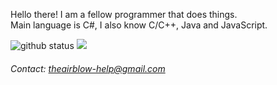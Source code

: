 Hello there! I am a fellow programmer that does things. \
Main language is C#, I also know C/C++, Java and JavaScript.

<a>
  <img src="https://github-readme-stats.vercel.app/api?username=theairblow&show_icons=true&theme=algolia" alt="github status"/>
  <img src="https://github-readme-streak-stats.herokuapp.com/?user=theairblow&theme=black-ice&stroke=0000&background=060A0CD0"/>
</a>


###### Contact: [theairblow-help@gmail.com](https://www.youtube.com/watch?v=dQw4w9WgXcQ)
